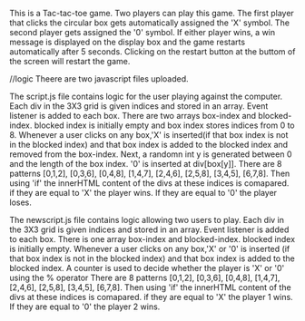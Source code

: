 This is a Tac-tac-toe game. Two players can play this game. The first player that clicks the circular box gets automatically assigned the 'X' symbol.
The second player gets assigned the '0' symbol.
If either player wins, a win message is displayed on the display box and the game restarts automatically after 5 seconds.
Clicking on the restart button at the buttom of the screen will restart the game.

//logic
Theere are two javascript files uploaded.

The script.js file contains logic for the user playing against the computer. Each div in the  3X3 grid is given indices and stored in an array. Event listener is added to each box.
There are two arrays box-index and blocked-index. blocked index is initially empty and box index stores indices from 0 to 8. 
Whenever a user clicks on any box,'X' is inserted(if that box index is not in the blocked index) and that box index is added to the blocked index and removed from the box-index.
Next, a randomn int y is generated between 0 and the length of the box index. '0' is inserted at div[box[y]].
There are 8 patterns [0,1,2], [0,3,6], [0,4,8], [1,4,7], [2,4,6], [2,5,8], [3,4,5], [6,7,8].
Then using 'if' the innerHTML content of the divs at these indices is comapared. if they are equal to 'X' the player wins. If they are equal to '0' the player loses.

The newscript.js file contains logic allowing two users to play. Each div in the  3X3 grid is given indices and stored in an array. Event listener is added to each box.
There is one  array box-index and blocked-index. blocked index is initially empty.
Whenever a user clicks on any box,'X' or '0' is inserted (if that box index is not in the blocked index) and that box index is added to the blocked index.
A counter is used to decide whether the player is 'X' or '0' using the % operator 
There are 8 patterns [0,1,2], [0,3,6], [0,4,8], [1,4,7], [2,4,6], [2,5,8], [3,4,5], [6,7,8].
Then using 'if' the innerHTML content of the divs at these indices is comapared. if they are equal to 'X' the player 1 wins. If they are equal to '0' the player 2 wins.
